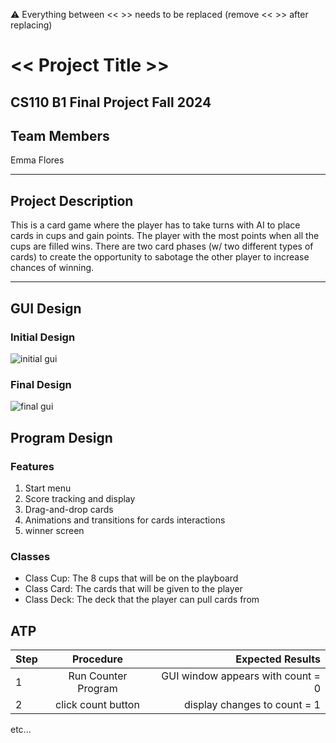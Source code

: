 
:warning: Everything between << >> needs to be replaced (remove << >> after replacing)

# << Project Title >>
## CS110 B1 Final Project Fall 2024

## Team Members

Emma Flores

***

## Project Description

This is a card game where the player has to take turns with AI to place cards in cups and gain points. The player with the most points when all the cups are filled wins. There are two card phases (w/ two different types of cards) to create the opportunity to sabotage the other player to increase chances of winning.

***    

## GUI Design

### Initial Design

![initial gui](assets/gui.jpg)

### Final Design

![final gui](assets/finalgui.jpg)

## Program Design

### Features

1. Start menu
2. Score tracking and display
3. Drag-and-drop cards
4. Animations and transitions for cards interactions
5. winner screen

### Classes

- Class Cup: The 8 cups that will be on the playboard
- Class Card: The cards that will be given to the player
- Class Deck: The deck that the player can pull cards from

## ATP

| Step                 |Procedure             |Expected Results                   |
|----------------------|:--------------------:|----------------------------------:|
|  1                   | Run Counter Program  |GUI window appears with count = 0  |
|  2                   | click count button   | display changes to count = 1      |
etc...
